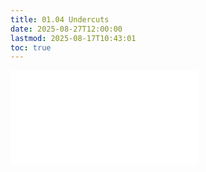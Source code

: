```yaml
---
title: 01.04 Undercuts
date: 2025-08-27T12:00:00
lastmod: 2025-08-17T10:43:01
toc: true
---
```


![Link to included file content](../../../../making/undercuts.md)
